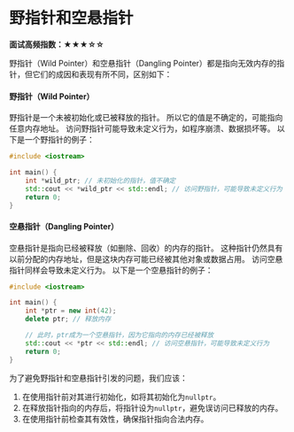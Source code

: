 # 野指针和空悬指针

**面试高频指数：★★★☆☆**

野指针（Wild Pointer）和空悬指针（Dangling Pointer）都是指向无效内存的指针，但它们的成因和表现有所不同，区别如下：

#### 野指针（Wild Pointer）
野指针是一个未被初始化或已被释放的指针。
所以它的值是不确定的，可能指向任意内存地址。
访问野指针可能导致未定义行为，如程序崩溃、数据损坏等。
以下是一个野指针的例子：

```cpp
#include <iostream>

int main() {
    int *wild_ptr; // 未初始化的指针，值不确定
    std::cout << *wild_ptr << std::endl; // 访问野指针，可能导致未定义行为
    return 0;
}
```
#### 空悬指针（Dangling Pointer）
空悬指针是指向已经被释放（如删除、回收）的内存的指针。
这种指针仍然具有以前分配的内存地址，但是这块内存可能已经被其他对象或数据占用。
访问空悬指针同样会导致未定义行为。
以下是一个空悬指针的例子：

```cpp
#include <iostream>

int main() {
    int *ptr = new int(42);
    delete ptr; // 释放内存

    // 此时，ptr成为一个空悬指针，因为它指向的内存已经被释放
    std::cout << *ptr << std::endl; // 访问空悬指针，可能导致未定义行为
    return 0;
}
```

为了避免野指针和空悬指针引发的问题，我们应该：

1. 在使用指针前对其进行初始化，如将其初始化为`nullptr`。
2. 在释放指针指向的内存后，将指针设为`nullptr`，避免误访问已释放的内存。
3. 在使用指针前检查其有效性，确保指针指向合法内存。


